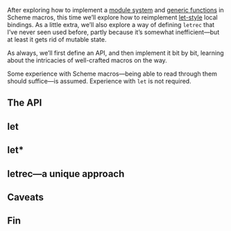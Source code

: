 After exploring how to implement a [module system](http://blog.veitheller.de/Scheme_Macros_I:_Modules.html)
and [generic functions](http://blog.veitheller.de/Scheme_Macros_I:_Generics.html)
in Scheme macros, this time we’ll explore how to reimplement
[let-style](https://www.gnu.org/software/mit-scheme/documentation/mit-scheme-ref/Lexical-Binding.html)
local bindings. As a little extra, we’ll also explore a way of defining `letrec`
that I’ve never seen used before, partly because it’s somewhat inefficient—but
at least it gets rid of mutable state.

As always, we’ll first define an API, and then implement it bit by bit,
learning about the intricacies of well-crafted macros on the way.

Some experience with Scheme macros—being able to read through them should
suffice—is assumed. Experience with `let` is not required.

## The API

## let

## let\*

## letrec—a unique approach

## Caveats

## Fin
